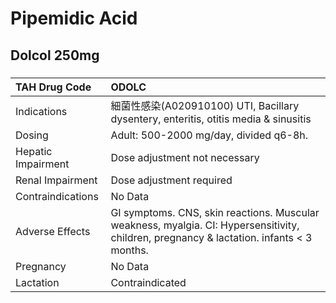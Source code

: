 # Pipemidic Acid

## Dolcol 250mg

##### 

| TAH Drug Code      | ODOLC                                                                                                                                    |
|:-------------------|:-----------------------------------------------------------------------------------------------------------------------------------------|
| Indications        | 細菌性感染(A020910100) UTI, Bacillary dysentery, enteritis, otitis media & sinusitis                                                     |
| Dosing             | Adult: 500-2000 mg/day, divided q6-8h.                                                                                                   |
| Hepatic Impairment | Dose adjustment not necessary                                                                                                            |
| Renal Impairment   | Dose adjustment required                                                                                                                 |
| Contraindications  | No Data                                                                                                                                  |
| Adverse Effects    | GI symptoms. CNS, skin reactions. Muscular weakness, myalgia. CI: Hypersensitivity, children, pregnancy & lactation. infants < 3 months. |
| Pregnancy          | No Data                                                                                                                                  |
| Lactation          | Contraindicated                                                                                                                          |

